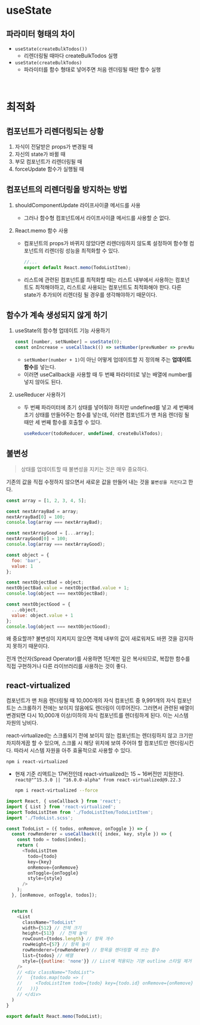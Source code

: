 # useState
## 파라미터 형태의 차이
- `useState(createBulkTodos())`
  - 리렌더링될 때마다 createBulkTodos 실행
- `useState(createBulkTodos)`
  - 파라미터를 함수 형태로 넣어주면 처음 렌더링될 때만 함수 실행

<br>

# 최적화
## 컴포넌트가 리렌더링되는 상황
1. 자식이 전달받은 props가 변경될 때
2. 자신의 state가 바뀔 때
3. 부모 컴포넌트가 리렌더링될 때
4. forceUpdate 함수가 실행될 때

## 컴포넌트의 리렌더링을 방지하는 방법
1. shouldComponentUpdate 라이프사이클 메서드를 사용
   - 그러나 함수형 컴포넌트에서 라이프사이클 메서드를 사용할 순 없다.

2. React.memo 함수 사용
   - 컴포넌트의 props가 바뀌지 않았다면 리렌더링하지 않도록 설정하여 함수형 컴포넌트의 리렌더링 성능을 최적화할 수 있다.
      ```js
      //...
      export default React.memo(TodoListItem);
      ```
   - 리스트에 관련된 컴포넌트를 최적화할 때는 리스트 내부에서 사용하는 컴포넌트도 최적해야하고, 리스트로 사용되는 컴포넌트도 최적화해야 한다. 다른 state가 추가되어 리렌더링 될 경우를 생각해야하기 때문이다.

## 함수가 계속 생성되지 않게 하기
1. useState의 함수형 업데이트 기능 사용하기
    ```js
    const [number, setNumber] = useState(0);
    const onIncrease = useCallback(() => setNumber(prevNumber => prevNumber + 1), []);
    ```
    - `setNumber(number + 1)`이 아닌 어떻게 업데이트할 지 정의해 주는 **업데이트 함수**를 넣는다.
    - 이러면 useCallback을 사용할 때 두 번째 파라미터로 넣는 배열에 number를 넣지 않아도 된다.

2. useReducer 사용하기
   - 두 번째 파라미터에 초기 상태를 넣어줘야 하지만 undefined를 넣고 세 번째에 초기 상태를 만들어주는 함수를 넣는데, 이러면 컴포넌트가 맨 처음 렌더링 될 때만 세 번째 함수를 호출할 수 있다.
      ```js
      useReducer(todoReducer, undefined, createBulkTodos);
      ```

## 불변성
> 상태를 업데이트할 때 불변성을 지키는 것은 매우 중요하다.

기존의 값을 직접 수정하지 않으면서 새로운 값을 만들어 내는 것을 `불변성을 지킨다`고 한다.

```js
const array = [1, 2, 3, 4, 5];

const nextArrayBad = array;
nextArrayBad[0] = 100;
console.log(array === nextArrayBad);

const nextArrayGood = [...array];
nextArrayGood[0] = 100;
console.log(array === nextArrayGood);

const object = {
  foo: 'bar',
  value: 1
};

const nextObjectBad = object;
nextObjectBad.value = nextObjectBad.value + 1;
console.log(object === nextObjectBad);

const nextObjectGood = {
  ...object,
  value: object.value + 1
};
console.log(object === nextObjectGood);
```

왜 중요할까? 불변성이 지켜지지 않으면 객체 내부의 값이 새로워져도 바뀐 것을 감지하지 못하기 때문이다.

전개 연산자(Spread Operator)를 사용하면 1단계만 깊은 복사되므로, 복잡한 함수를 직접 구현하거나 다른 라이브러리를 사용하는 것이 좋다.

## react-virtualized
컴포넌트가 맨 처음 렌더링될 때 10,000개의 자식 컴포넌트 중 9,991개의 자식 컴포넌트는 스크롤하기 전에는 보이지 않음에도 렌더링이 이루어진다. 그러면서 관련된 배열이 변경되면 다시 10,000개 이상/이하의 자식 컴포넌트를 렌더링하게 된다. 이는 시스템 자원의 낭비다.

react-virtualized는 스크롤되기 전에 보이지 않는 컴포넌트는 렌더링하지 않고 크기만 차지하게끔 할 수 있으며, 스크롤 시 해당 위치에 보여 주어야 할 컴포넌트만 렌더링시킨다. 따라서 시스템 자원을 아주 효율적으로 사용할 수 있다.

```sh
npm i react-virtualized
```
- 현재 기준 리액트는 17버전인데 react-virtualized는 15 ~ 16버전만 지원한다. `react@"^15.3.0 || ^16.0.0-alpha" from react-virtualized@9.22.3`
    ```sh
    npm i react-virtualized --force
    ```

```js
import React, { useCallback } from 'react';
import { List } from 'react-virtualized';
import TodoListItem from './TodoListItem/TodoListItem';
import './TodoList.scss';

const TodoList = ({ todos, onRemove, onToggle }) => {
  const rowRenderer = useCallback(({ index, key, style }) => {
    const todo = todos[index];
    return (
      <TodoListItem
        todo={todo}
        key={key}
        onRemove={onRemove}
        onToggle={onToggle}
        style={style}
      />
    );
  }, [onRemove, onToggle, todos]);


  return (
    <List
      className="TodoList"
      width={512} // 전체 크기
      height={513}  // 전체 높이
      rowCount={todos.length} // 항목 개수
      rowHeight={57} // 항목 높이
      rowRenderer={rowRenderer} // 항목을 렌더링할 때 쓰는 함수
      list={todos} // 배열
      style={{outline: 'none'}} // List에 적용되는 기본 outline 스타일 제거
    />
    // <div className="TodoList">
    //   {todos.map(todo => (
    //     <TodoListItem todo={todo} key={todo.id} onRemove={onRemove} onToggle={onToggle} />
    //   ))}
    // </div>
  )
}

export default React.memo(TodoList);
```